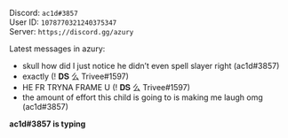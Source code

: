 Discord: ``ac1d#3857``
<br>
User ID: ``1078770321240375347``
<br>
Server: ``https;//discord.gg/azury``


Latest messages in azury:
- skull how did I just notice he didn’t even spell slayer right (ac1d#3857)
- exactly (! 𝐃𝐒 么 Trivee#1597)
- HE FR TRYNA FRAME U (! 𝐃𝐒 么 Trivee#1597)
- the amount of effort this child is going to is making me laugh omg (ac1d#3857)

<b>ac1d#3857 is typing</b>
